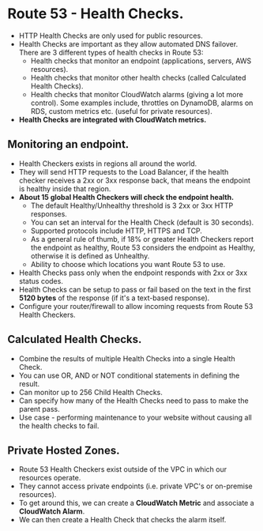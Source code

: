 # **Route 53 - Health Checks.**

* HTTP Health Checks are only used for public resources.
* Health Checks are important as they allow automated DNS failover. There are 3 different types of health checks in Route 53:
    * Health checks that monitor an endpoint (applications, servers, AWS resources).
    * Health checks that monitor other health checks (called Calculated Health Checks).
    * Health checks that monitor CloudWatch alarms (giving a lot more control). Some examples include, throttles on DynamoDB, alarms on RDS, custom metrics etc. (useful for private resources).
* **Health Checks are integrated with CloudWatch metrics.**

## **Monitoring an endpoint.**

* Health Checkers exists in regions all around the world.
* They will send HTTP requests to the Load Balancer, if the health checker receives a 2xx or 3xx response back, that means the endpoint is healthy inside that region.
* **About 15 global Health Checkers will check the endpoint health.**
    * The default Healthy/Unhealthy threshold is 3 2xx or 3xx HTTP responses.
    * You can set an interval for the Health Check (default is 30 seconds).
    * Supported protocols include HTTP, HTTPS and TCP.
    * As a general rule of thumb, if 18% or greater Health Checkers report the endpoint as healthy, Route 53 considers the endpoint as Healthy, otherwise it is defined as Unhealthy.
    * Ability to choose which locations you want Route 53 to use.
* Health Checks pass only when the endpoint responds with 2xx or 3xx status codes.
* Health Checks can be setup to pass or fail based on the text in the first **5120 bytes** of the response (if it's a text-based response).
* Configure your router/firewall to allow incoming requests from Route 53 Health Checkers.

## **Calculated Health Checks.**

* Combine the results of multiple Health Checks into a single Health Check.
* You can use OR, AND or NOT conditional statements in defining the result.
* Can monitor up to 256 Child Health Checks.
* Can specify how many of the Health Checks need to pass to make the parent pass.
* Use case - performing maintenance to your website without causing all the health checks to fail.

## **Private Hosted Zones.**

* Route 53 Health Checkers exist outside of the VPC in which our resources operate.
* They cannot access private endpoints (i.e. private VPC's or on-premise resources).
* To get around this, we can create a **CloudWatch Metric** and associate a **CloudWatch Alarm**.
* We can then create a Health Check that checks the alarm itself.